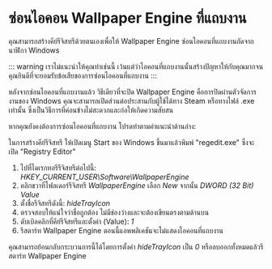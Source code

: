 # ซ่อนไอคอน Wallpaper Engine ที่แถบงาน

คุณสามารถสร้างคีย์รีจิสทรีด้วยตนเองเพื่อให้ Wallpaper Engine ซ่อนไอคอนที่แถบงานถัดจากนาฬิกา Windows

::: warning เราไม่แนะนำให้คุณทำเช่นนี้ เว้นแต่ว่าไอคอนที่แถบงานนั้นสร้างปัญหาให้กับคุณมากจนคุณยินดีที่จะยอมรับข้อเสียของการซ่อนไอคอนที่แถบงาน :::

หลังจากซ่อนไอคอนที่แถบงานแล้ว วิธีเดียวที่จะปิด Wallpaper Engine คือการปิดผ่านตัวจัดการงานของ Windows คุณจะสามารถเปิดส่วนต่อประสานกับผู้ใช้ได้ทาง Steam หรือทางไฟล์ .exe เท่านั้น ซึ่งเป็นวิธีการที่ค่อนข้างไม่สะดวกและก่อให้เกิดความสับสน

หากคุณยังคงต้องการซ่อนไอคอนที่แถบงาน โปรดทำตามคำแนะนำด้านล่าง:

ในการสร้างคีย์รีจิสทรี ให้เปิดเมนู Start ของ Windows ขึ้นมาแล้วพิมพ์ "regedit.exe" ซึ่งจะเปิด "Registry Editor"

1. ไปที่ไดเรกทอรีรีจิสทรีต่อไปนี้: *HKEY_CURRENT_USER\Software\WallpaperEngine*
2. คลิกขวาที่โฟลเดอร์รีจิสทรี *WallpaperEngine* เลือก *New* จากนั้น *DWORD (32 Bit) Value*
3. ตั้งชื่อรีจิสทรีดังนี้: *hideTrayIcon*
4. ตรวจสอบให้แน่ใจว่าชื่อถูกต้อง ไม่มีช่องว่างและจะต้องเขียนตรงตามด้านบน
5. ดับเบิลคลิกที่คีย์รีจิสทรีและตั้งค่า (Value): *1*
6. รีสตาร์ท Wallpaper Engine ตอนนี้แอพพลิเคชันจะไม่แสดงไอคอนที่แถบงาน

คุณสามารถย้อนกลับกระบวนการนี้ได้โดยการตั้งค่า *hideTrayIcon* เป็น *0* หรือลบออกทั้งหมดแล้วรีสตาร์ท Wallpaper Engine 